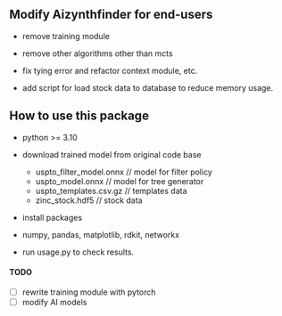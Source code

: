 ## Modify Aizynthfinder for end-users

- remove training module

- remove other algorithms other than mcts

- fix tying error and refactor context module, etc.

- add script for load stock data to database to reduce memory usage.

## How to use this package

- python >= 3.10

- download trained model from original code base

  - uspto_filter_model.onnx // model for filter policy
  - uspto_model.onnx // model for tree generator
  - uspto_templates.csv.gz // templates data
  - zinc_stock.hdf5 // stock data

- install packages
- numpy, pandas, matplotlib, rdkit, networkx

- run usage.py to check results.


#### TODO

- [ ] rewrite training module with pytorch
- [ ] modify AI models
